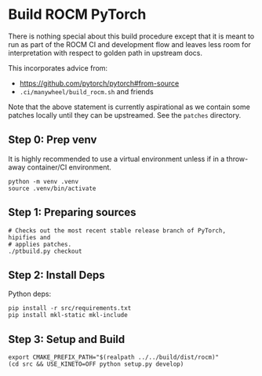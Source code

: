 # Build ROCM PyTorch

There is nothing special about this build procedure except that it is meant
to run as part of the ROCM CI and development flow and leaves less room for
interpretation with respect to golden path in upstream docs.

This incorporates advice from:

- https://github.com/pytorch/pytorch#from-source
- `.ci/manywheel/build_rocm.sh` and friends

Note that the above statement is currently aspirational as we contain some
patches locally until they can be upstreamed. See the `patches` directory.

## Step 0: Prep venv

It is highly recommended to use a virtual environment unless if in a throw-away
container/CI environment.

```
python -m venv .venv
source .venv/bin/activate
```

## Step 1: Preparing sources

```
# Checks out the most recent stable release branch of PyTorch, hipifies and
# applies patches.
./ptbuild.py checkout
```

## Step 2: Install Deps

Python deps:

```
pip install -r src/requirements.txt
pip install mkl-static mkl-include
```

## Step 3: Setup and Build

```
export CMAKE_PREFIX_PATH="$(realpath ../../build/dist/rocm)"
(cd src && USE_KINETO=OFF python setup.py develop)
```
